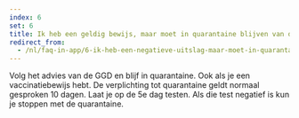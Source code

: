 ```yaml
---
index: 6
set: 6
title: Ik heb een geldig bewijs, maar moet in quarantaine blijven van de GGD. Wat nu? 
redirect_from: 
  - /nl/faq-in-app/6-ik-heb-een-negatieve-uitslag-maar-moet-in-quarantaine-van-ggd
---
```

Volg het advies van de GGD en blijf in quarantaine. Ook als je een vaccinatiebewijs hebt. De verplichting tot quarantaine geldt normaal gesproken 10 dagen. Laat je op de 5e dag testen. Als die test negatief is kun je stoppen met de quarantaine.
